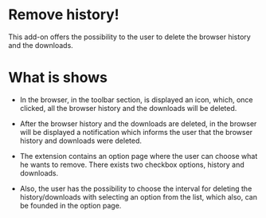 # Remove history!

This add-on offers the possibility to the user to delete the browser history and the downloads.

# What is shows

* In the browser, in the toolbar section, is displayed an icon, which, once clicked, all the browser history and the downloads will be deleted.

* After the browser history and the downloads are deleted, in the browser will be displayed a notification which informs the user that the browser history and downloads were deleted.

* The extension contains an option page where the user can choose what he wants to remove. There exists two checkbox options, history and downloads.

* Also, the user has the possibility to choose the interval for deleting the history/downloads with selecting an option from the list, which also, can be founded in the option page.